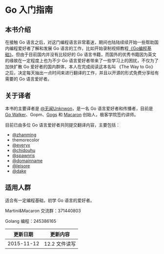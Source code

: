 # Go 入门指南

## 本书介绍

在接触 Go 语言之后，对这门编程语言非常着迷，期间也陆陆续续开始一些帮助国内编程爱好者了解和发展 Go 语言的工作，比如开始录制视频教程[《Go编程基础》](https://github.com/Unknwon/go-fundamental-programming)。但由于目前国内并没有比较好的 Go 语言书籍，而国外的优秀书籍因为英文的缘故在一定程度上也为不少 Go 语言爱好者带来了一些学习上的困扰，不仅为了加快扩散 Go 爱好者的国内群体，本人在完成阅读这本名叫 《The Way to Go》 之后，决定每天抽出一点时间来进行翻译的工作，并且以开源的形式免费分享给有需要的 Go 语言爱好者。

## 关于译者

本书的主要译者是 [@无闻Unknwon](http://www.weibo.com/Obahua)，是一名 Go 语言爱好者和传播者，目前是 [Go Walker](https://gowalker.org)、Gopm、[Gogs](http://gogs.io) 和 [Macaron](https://github.com/Unknwon/macaron) 创始人，极客学院签约讲师。

目前已由多位 Go 语言爱好者共同提交翻译内容，主要包括：

- [@zhanming](https://github.com/zhanming)
- themorecolor
- [@everyx](https://github.com/everyx)
- [@chidouhu](https://github.com/chidouhu)
- [@spawnris](https://github.com/spawnris)
- [@domainname](https://github.com/domainname)
- [@leisore](https://github.com/leisore)
- [@dake](https://github.com/dake)

## 适用人群

适合有一定编程基础，初学 Go 语言的爱好者。

>
Martini&Macaron 交流群：371440803
>
Golang 编程：245386165

|更新日期    |更新内容
|----------|------------------
|2015-11-12|12.2 文件读写
